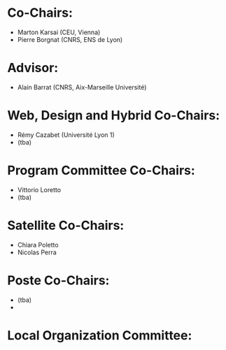 # Co-Chairs:

- Marton Karsai (CEU, Vienna)
- Pierre Borgnat (CNRS, ENS de Lyon)

# Advisor:

- Alain Barrat (CNRS, Aix-Marseille Université)

# Web, Design and Hybrid Co-Chairs:

- Rémy Cazabet (Université Lyon 1)
- (tba)

# Program Committee Co-Chairs:

- Vittorio Loretto
- (tba)

# Satellite Co-Chairs:

- Chiara Poletto
- Nicolas Perra

# Poste Co-Chairs:

- (tba)
- 
# Local Organization Committee:

